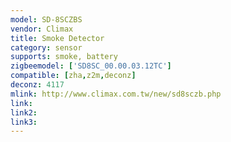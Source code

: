 ```yaml
---
model: SD-8SCZBS
vendor: Climax
title: Smoke Detector 
category: sensor
supports: smoke, battery
zigbeemodel: ['SD8SC_00.00.03.12TC']
compatible: [zha,z2m,deconz]
deconz: 4117
mlink: http://www.climax.com.tw/new/sd8sczb.php
link: 
link2: 
link3: 
---
```


